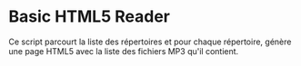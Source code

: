 # Basic HTML5 Reader
Ce script parcourt la liste des répertoires et pour chaque répertoire, génère une page HTML5 avec la liste des fichiers MP3 qu'il contient.
